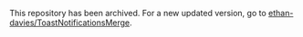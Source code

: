 This repository has been archived. For a new updated version, go to [ethan-davies/ToastNotificationsMerge](https://github.com/ethan-davies/ToastNotificationsMerge).
